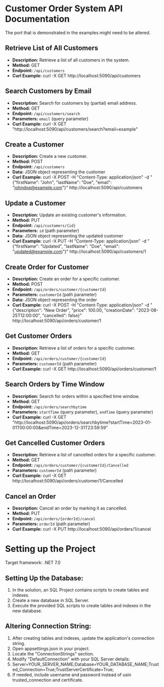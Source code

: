 # Customer Order System API Documentation

The port that is demonstrated in the examples might need to be altered.

## Retrieve List of All Customers

- **Description:** Retrieve a list of all customers in the system.
- **Method:** GET
- **Endpoint:** `/api/customers`
- **Curl Example:** curl -X GET http://localhost:5090/api/customers


## Search Customers by Email

- **Description:** Search for customers by (partial) email address.
- **Method:** GET
- **Endpoint:** `/api/customers/search`
- **Parameters:** `email` (query parameter)
- **Curl Example:** curl -X GET "http://localhost:5090/api/customers/search?email=example"


## Create a Customer

- **Description:** Create a new customer.
- **Method:** POST
- **Endpoint:** `/api/customers`
- **Data:** JSON object representing the customer
- **Curl Example:** curl -X POST -H "Content-Type: application/json" -d "{\"firstName\": \"John\", \"lastName\": \"Doe\", \"email\": \"johndoe@example.com\"}" http://localhost:5090/api/customers


## Update a Customer

- **Description:** Update an existing customer's information.
- **Method:** PUT
- **Endpoint:** `/api/customers/{id}`
- **Parameters:** `id` (path parameter)
- **Data:** JSON object representing the updated customer
- **Curl Example:** curl -X PUT -H "Content-Type: application/json" -d "{\"firstName\": \"Updated\", \"lastName\": \"Doe\", \"email\": \"updated@example.com\"}" http://localhost:5090/api/customers/1

 ## Create Order for Customer

- **Description:** Create an order for a specific customer.
- **Method:** POST
- **Endpoint:** `/api/orders/customer/{customerId}`
- **Parameters:** `customerId` (path parameter)
- **Data:** JSON object representing the order
- **Curl Example:** curl -X POST -H "Content-Type: application/json" -d "{\"description\": \"New Order\", \"price\": 100.00, \"creationDate\": \"2023-08-25T12:00:00\", \"cancelled\": false}" http://localhost:5090/api/orders/customer/1

  
## Get Customer Orders

- **Description:** Retrieve a list of orders for a specific customer.
- **Method:** GET
- **Endpoint:** `/api/orders/customer/{customerId}`
- **Parameters:** `customerId` (path parameter)
- **Curl Example:** curl -X GET http://localhost:5090/api/orders/customer/1
  
## Search Orders by Time Window

- **Description:** Search for orders within a specified time window.
- **Method:** GET
- **Endpoint:** `/api/orders/searchbytime`
- **Parameters:** `startTime` (query parameter), `endTime` (query parameter)
- **Curl Example:** curl -X GET "http://localhost:5090/api/orders/searchbytime?startTime=2023-01-01T00:00:00&endTime=2023-12-31T23:59:59"
  
## Get Cancelled Customer Orders

- **Description:** Retrieve a list of cancelled orders for a specific customer.
- **Method:** GET
- **Endpoint:** `/api/orders/customer/{customerId}/Cancelled`
- **Parameters:** `customerId` (path parameter)
- **Curl Example:** curl -X GET http://localhost:5090/api/orders/customer/1/Cancelled

  
## Cancel an Order

- **Description:** Cancel an order by marking it as cancelled.
- **Method:** PUT
- **Endpoint:** `/api/orders/{orderId}/cancel`
- **Parameters:** `orderId` (path parameter)
- **Curl Example:** curl -X PUT http://localhost:5090/api/orders/1/cancel

# Setting up the Project

Target framework: .NET 7.0 

## Setting Up the Database:

1. In the solution, an SQL Project contains scripts to create tables and indexes.
2. Create a new database in SQL Server.
3. Execute the provided SQL scripts to create tables and indexes in the new database.

## Altering Connection String:

1. After creating tables and indexes, update the application's connection string.
2. Open appsettings.json in your project.
3. Locate the "ConnectionStrings" section.
4. Modify "DefaultConnection" with your SQL Server details:
5. Server=YOUR_SERVER_NAME;Database=YOUR_DATABASE_NAME;Trusted_Connection=True;TrustServerCertificate=True;
6. If needed, include username and password instead of usin trusted_connection and certificate.



